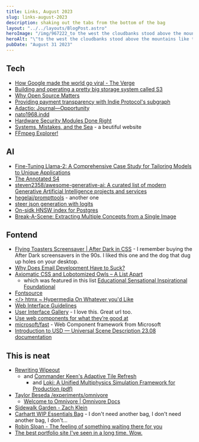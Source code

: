 ```yaml
---
title: Links, August 2023
slug: links-august-2023
description: shaking out the tabs from the bottom of the bag
layout: "../../layouts/BlogPost.astro"
heroImage: "/img/967222_to the west the cloudbanks stood above the mountai_xl-1024-v1-0.jpeg"
heroAlt: "\"to the west the cloudbanks stood above the mountains like the dark warp of the very firmament and the star-sprent reaches of the galaxies hung in a vast aura above the riders' heads\" Cormac McCarthy × Stable Diffusion XL1.0"
pubDate: "August 31 2023"
---
```


## Tech
- [How Google made the world go viral - The Verge](https://www.theverge.com/23846048/google-search-memes-images-pagerank-altavista-seo-keywords?utm_source=substack&utm_medium=email)
- [Building and operating a pretty big storage system called S3](https://www.allthingsdistributed.com/2023/07/building-and-operating-a-pretty-big-storage-system.html)
- [Why Open Source Matters](https://redmonk.com/sogrady/2023/08/03/why-opensource-matters/)
- [Providing payment transparency with Indie Protocol's subgraph](https://indies.substack.com/p/providing-payment-transparency-with)
- [Adactio: Journal—Opportunity](https://adactio.com/journal/20363)
- [nato1968.indd](http://homepages.cs.ncl.ac.uk/brian.randell/NATO/nato1968.PDF)
- [Hardware Security Modules Done Right](https://loup-vaillant.fr/articles/hsm-done-right)
- [Systems, Mistakes, and the Sea](https://robinrendle.com/essays/systems-mistakes-and-the-sea/) - a beutiful website
- [FFmpeg Explorer!](https://ffmpeg.lav.io/)

## AI
- [Fine-Tuning Llama-2: A Comprehensive Case Study for Tailoring Models to Unique Applications](https://www.anyscale.com/blog/fine-tuning-llama-2-a-comprehensive-case-study-for-tailoring-models-to-unique-applications)
- [The Annotated S4](https://srush.github.io/annotated-s4/)
- [steven2358/awesome-generative-ai: A curated list of modern Generative Artificial Intelligence projects and services](https://github.com/steven2358/awesome-generative-ai)
- [hegelai/prompttools](https://github.com/hegelai/prompttools) - another one
- [steer json generation with logits](https://github.com/normal-computing/outlines/blob/main/outlines/models/hf_transformers.py#L263-L266)
- [On-sidk HNSW index for Postgres](https://neon.tech/blog/pg_embedding-on-disk-hnsw-index)
- [Break-A-Scene: Extracting Multiple Concepts from a Single Image](https://huggingface.co/papers/2305.16311)

## Fontend
- [Flying Toasters Screensaver | After Dark in CSS](https://www.bryanbraun.com/after-dark-css/all/flying-toasters.html) - I remember buying the After Dark screensavers in the 90s. I liked this one and the dog that dug up holes on your desktop.
- [Why Does Email Development Have to Suck?](https://dodov.dev/blog/why-does-email-development-have-to-suck)
- [Axiomatic CSS and Lobotomized Owls – A List Apart](https://alistapart.com/article/axiomatic-css-and-lobotomized-owls/)
  - which was featured in this list [Educational Sensational Inspirational Foundational](https://esif.dev/)
- [Fontsource](https://fontsource.org/)
- [</> htmx ~ Hypermedia On Whatever you'd Like](https://htmx.org/essays/hypermedia-on-whatever-youd-like/)
- [Web Interface Guidelines](https://github.com/raunofreiberg/interfaces)
- [User Interface Gallery](https://ui.gallery/) - I love this. Great url too.
- [Use web components for what they’re good at](https://nolanlawson.com/2023/08/23/use-web-components-for-what-theyre-good-at/)
- [microsoft/fast](https://github.com/Microsoft/fast) - Web Component framework from Microsoft
- [Introduction to USD — Universal Scene Description 23.08 documentation](https://openusd.org/release/intro.html)

## This is neat
- [Rewriting Wipeout](https://phoboslab.org/log/2023/08/rewriting-wipeout)
  - and [Commander Keen's Adaptive Tile Refresh](https://fabiensanglard.net/ega/)
    - and [Loki: A Unified Multiphysics Simulation Framework for Production (pdf)](http://alexey.stomakhin.com/research/siggraph2022_loki.pdf)
- [Taylor Beseda /experiments/omnivore](https://tbeseda.com/experiments/omnivore)
  - [Welcome to Omnivore | Omnivore Docs](https://docs.omnivore.app/)
- [Sidewalk Garden - Zach Klein](https://zachklein.com/Sidewalk+Garden)
- [Carhartt WIP Essentials Bag](https://us.carhartt-wip.com/products/essentials-bag-small-highland-1829) - I don't need another bag, I don't need another bag, I don't...
- [Robin Sloan - The feeling of something waiting there for you](https://www.robinsloan.com/newsletters/feeling-of-something-waiting-there-for-you/)
- [The best portfolio site I've seen in a long time. Wow.](https://rauno.me/craft)
